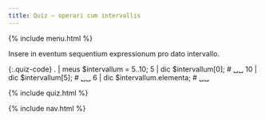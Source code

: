 ```yaml
---
title: Quiz — operari cum intervallis
---
```


{% include menu.html %}

Insere in eventum sequentium expressionum pro dato intervallo.

{:.quiz-code}
. | meus $intervallum = 5..10;
5 | dic $intervallum[0]; # ␣␣
10 | dic $intervallum[5]; # ␣␣
6 | dic $intervallum.elementa; # ␣␣

{% include quiz.html %}

{% include nav.html %}